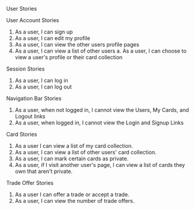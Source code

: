 User Stories

User Account Stories
1. As a user, I can sign up
2. As a user, I can edit my profile
3. As a user, I can view the other users profile pages
4. As a user, I can view a list of other users
  a. As a user, I can choose to view a user's profile or their card collection

Session Stories
1. As a user, I can log in
2. As a user, I can log out

Navigation Bar Stories
1. As a user, when not logged in, I cannot view the Users, My Cards, and Logout links
2. As a user, when logged in, I cannot view the Login and Signup Links

Card Stories
1. As a user I can view a list of my card collection.
2. As a user, I can view a list of other users' card collection.
3. As a user, I can mark certain cards as private.
4. As a user, if I visit another user's page, I can view a list of cards they own that aren't private.

Trade Offer Stories
1. As a user I can offer a trade or accept a trade.
2. As a user, I can view the number of trade offers.
